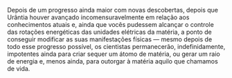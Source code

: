 ﻿Depois de um progresso ainda maior com novas descobertas, depois que Urântia houver avançado incomensuravelmente em relação aos conhecimentos atuais e, ainda que vocês pudessem alcançar o controle das rotações energéticas das unidades elétricas da matéria, a ponto de conseguir modificar as suas manifestações físicas — mesmo depois de todo esse progresso possível, os cientistas permanecerão, indefinidamente, impotentes ainda para criar sequer um átomo de matéria, ou gerar um raio de energia e, menos ainda, para outorgar à matéria aquilo que chamamos de vida.